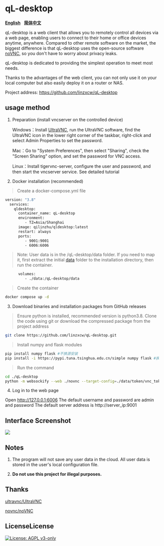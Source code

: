# qL-desktop

[**English**](https://github.com/linzxcw/qL-desktop)&nbsp;&nbsp;&nbsp;[**简体中文**](https://github.com/linzxcw/qL-desktop/blob/main/README_zh.md)

qL-desktop is a web client that allows you to remotely control all devices via a web page, enabling users to connect to their home or office devices anytime, anywhere. Compared to other remote software on the market, the biggest difference is that qL-desktop uses the open-source software [noVNC](https://github.com/novnc/noVNC), so you don't have to worry about privacy leaks.


qL-desktop is dedicated to providing the simplest operation to meet most needs.

Thanks to the advantages of the web client, you can not only use it on your local computer but also easily deploy it on a router or NAS.

Project address: https://github.com/linzxcw/qL-desktop


## usage method

1. Preparation (install vncserver on the controlled device)
   
    Windows：Install [UltraVNC](https://github.com/ultravnc/UltraVNC), run the UltraVNC software, find the UltraVNC icon in the lower right corner of the taskbar, right-click and select Admin Properties to set the password.

    Mac：Go to "System Preferences", then select "Sharing", check the "Screen Sharing" option, and set the password for VNC access.

    Linux：Install tigervnc-server, configure the user and password, and then start the vncserver service. See detailed tutorial
	      
3. Docker installation (recommended)

>Create a docker-compose.yml file
```bash
version: "3.8"
  services:
    qldesktop:
      container_name: qL-desktop
      environment:
         - TZ=Asia/Shanghai
      image: qilinzhu/qldesktop:latest
      restart: always
      ports:
         - 9001:9001
         - 6006:6006
```
   
   >Note: User data is in the /qL-desktop/data folder. If you need to map it, first extract the initial [data](https://github.com/linzxcw/qL-desktop/releases/tag/v1.0.1/data.zip) folder to the installation directory, then run the container.
```bash   
      volumes:
         - ./data:/qL-desktop/data   
```
  
  >Create the container
```bash
docker compose up -d
```

3. Download binaries and installation packages from GitHub releases

>Ensure python is installed, recommended version is python3.8. Clone the code using git or download the compressed package from the project address
```bash
git clone https://github.com/linzxcw/qL-desktop.git
```
   
   >Install numpy and flask modules
```bash   
pip install numpy flask #不换源安装
pip install -i https://pypi.tuna.tsinghua.edu.cn/simple numpy flask #换国内源安装
```

   >Run the command
```bash   
cd ./qL-desktop
python -m websockify --web ./novnc --target-config=./data/token/vnc_tokens.conf 9001 & python app.py
```

4. Log in to the web page

  Open http://127.0.0.1:6006
  The default username and password are admin and password
  The default server address is http://server_ip:9001



## Interface Screenshot

<img src="https://s2.loli.net/2024/10/01/nHivCNbOTyE6omY.png" border="0">


## Notes

1. The program will not save any user data in the cloud. All user data is stored in the user's local configuration file.

2. **Do not use this project for illegal purposes.**

## Thanks

[ultravnc/UltraVNC](https://github.com/ultravnc/UltraVNC)

[novnc/noVNC](https://github.com/novnc/noVNC)


## LicenseLicense

[![License: AGPL v3-only](https://img.shields.io/badge/License-AGPL%20v3-blue.svg)](https://www.gnu.org/licenses/agpl-3.0)
